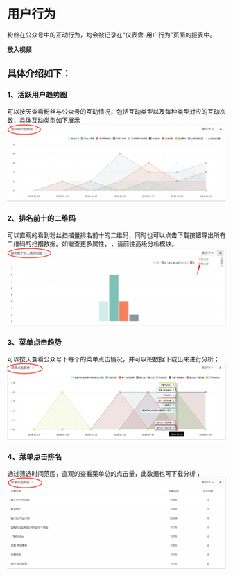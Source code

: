 # 用户行为

粉丝在公众号中的互动行为，均会被记录在“仪表盘-用户行为”页面的报表中。

**放入视频**

## 具体介绍如下：

### 1、活跃用户趋势图

可以按天查看粉丝与公众号的互动情况，包括互动类型以及每种类型对应的互动次数，具体互动类型如下展示![](/assets/1516346684.png)

### 2、排名前十的二维码

可以直观的看到粉丝扫描量排名前十的二维码，同时也可以点击下载按钮导出所有二维码的扫描数据。如需查更多属性， ，请前往高级分析模块。![](/assets/1516346932.png)

### 3、菜单点击趋势

可以按天查看公众号下每个的菜单点击情况，并可以把数据下载出来进行分析；![](/assets/1516344563%281%29.png)

### 4、菜单点击排名

通过筛选时间范围，直观的查看菜单总的点击量，此数据也可下载分析；![](/assets/1516344727%281%29.png)

